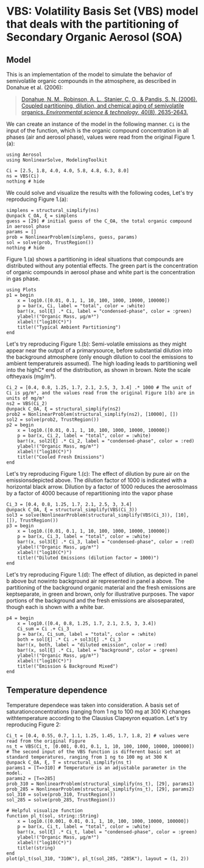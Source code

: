 # VBS: Volatility Basis Set (VBS) model that deals with the partitioning of Secondary Organic Aerosol (SOA)

## Model

This is an implementation of the model to simulate the behavior of semivolatile organic compounds in the atmosphere, as described in Donahue et al. (2006):

> [Donahue, N. M., Robinson, A. L., Stanier, C. O., & Pandis, S. N. (2006). Coupled partitioning, dilution, and chemical aging of semivolatile organics. *Environmental science & technology*, 40(8), 2635-2643.](https://pubs.acs.org/doi/10.1021/es052297c)

We can create an instance of the model in the following manner. `Ci` is the input of the function, which is the organic compound concentration in all phases (air and aerosol phase), values were read from the original Figure 1.(a):

```@example 2
using Aerosol
using NonlinearSolve, ModelingToolkit

Ci = [2.5, 1.8, 4.0, 4.0, 5.8, 4.8, 6.3, 8.0]
ns = VBS(Ci)
nothing # hide
```

We could solve and visualize the results with the following codes, Let's try reproducing Figure 1.(a):

```@example 2
simplens = structural_simplify(ns)
@unpack C_OA, ξ = simplens
guess = [29] # initial guess of the C_OA, the total organic compound in aerosol phase
params = []
prob = NonlinearProblem(simplens, guess, params)
sol = solve(prob, TrustRegion())
nothing # hide
```

Figure 1.(a) shows a partitioning in ideal situations that compounds are distributed without any potential effects. The green part is the concentration of organic compounds in aerosol phase and white part is the concentration in gas phase.

```@example 2
using Plots
p1 = begin
    x = log10.([0.01, 0.1, 1, 10, 100, 1000, 10000, 100000])
    p = bar(x, Ci, label = "total", color = :white)
    bar!(x, sol[ξ] .* Ci, label = "condensed-phase", color = :green)
    ylabel!("Organic Mass, μg/m³")
    xlabel!("log10(C*)")
    title!("Typical Ambient Partitioning")
end
```

Let's try reproducing Figure 1.(b): Semi-volatile emissions as they might appear near the output of a primarysource, before substantial dilution into the background atmosphere (only enough dilution to cool the emissions to ambient temperatureis assumed). The high loading leads to partitioning well into the highC* end of the distribution, as shown in brown. Note the scale oftheyaxis (mg/m³).

```@example 2
Ci_2 = [0.4, 0.8, 1.25, 1.7, 2.1, 2.5, 3, 3.4] .* 1000 # The unit of Ci is μg/m³, and the values read from the original Figure 1(b) are in units of mg/m³
ns2 = VBS(Ci_2)
@unpack C_OA, ξ = structural_simplify(ns2)
prob2 = NonlinearProblem(structural_simplify(ns2), [10000], [])
sol2 = solve(prob2, TrustRegion())
p2 = begin
    x = log10.([0.01, 0.1, 1, 10, 100, 1000, 10000, 100000])
    p = bar(x, Ci_2, label = "total", color = :white)
    bar!(x, sol2[ξ] .* Ci_2, label = "condensed-phase", color = :red)
    ylabel!("Organic Mass, mg/m³")
    xlabel!("log10(C*)")
    title!("Cooled Fresh Emissions")
end
```

Let's try reproducing Figure 1.(c): The effect of dilution by pure air on the emissionsdepicted above. The dilution factor of 1000 is indicated with a horizontal black arrow. Dilution by a factor of 1000 reduces the aerosolmass by a factor of 4000 because of repartitioning into the vapor phase

```@example 2
Ci_3 = [0.4, 0.8, 1.25, 1.7, 2.1, 2.5, 3, 3.4]
@unpack C_OA, ξ = structural_simplify(VBS(Ci_3))
sol3 = solve(NonlinearProblem(structural_simplify(VBS(Ci_3)), [10], []), TrustRegion())
p3 = begin
    x = log10.([0.01, 0.1, 1, 10, 100, 1000, 10000, 100000])
    p = bar(x, Ci_3, label = "total", color = :white)
    bar!(x, sol3[ξ] .* Ci_3, label = "condensed-phase", color = :red)
    ylabel!("Organic Mass, μg/m³")
    xlabel!("log10(C*)")
    title!("Diluted Emissions (dilution factor = 1000)")
end
```

Let's try reproducing Figure 1.(d): The effect of dilution, as depicted in panel b above but nowinto background air represented in panel a above. The partitioning of the background organic material and the fresh emissions are keptseparate,  in  green  and  brown,  only  for  illustrative  purposes.  The  vapor  portions  of  the  background  and  the  fresh  emissions  are  alsoseparated, though each is shown with a white bar.

```@example 2
p4 = begin
    x = log10.([0.4, 0.8, 1.25, 1.7, 2.1, 2.5, 3, 3.4])
    Ci_sum = Ci .+ Ci_3
    p = bar(x, Ci_sum, label = "total", color = :white)
    both = sol[ξ] .* Ci .+ sol3[ξ] .* Ci_3
    bar!(x, both, label = "diluted emission", color = :red)
    bar!(x, sol[ξ] .* Ci, label = "background", color = :green)
    ylabel!("Organic Mass, μg/m³")
    xlabel!("log10(C*)")
    title!("Emission & Background Mixed")
end
```

## Temperature dependence

Temperature dependece was taken into consideration. A  basis  set  of  saturationconcentrations (ranging from 1 ng to 100 mg at 300 K) changes withtemperature  according  to  the  Clausius  Clapeyron  equation. Let's try reproducing Figure 2:

```@example 2
Ci_t = [0.4, 0.55, 0.7, 1.1, 1.25, 1.45, 1.7, 1.8, 2] # values were read from the original Figure
ns_t = VBS(Ci_t, [0.001, 0.01, 0.1, 1, 10, 100, 1000, 10000, 100000]) # The second input of the VBS function is different basic set at standard temperatures, ranging from 1 ng to 100 mg at 300 K
@unpack C_OA, ξ, T = structural_simplify(ns_t)
params1 = [T=>310] # Temperature is an adjustable parameter in the model.
params2 = [T=>285]
prob_310 = NonlinearProblem(structural_simplify(ns_t), [29], params1)
prob_285 = NonlinearProblem(structural_simplify(ns_t), [29], params2)
sol_310 = solve(prob_310, TrustRegion())
sol_285 = solve(prob_285, TrustRegion())

# Helpful visualize function
function pl_t(sol, string::String)
    x = log10.([0.001, 0.01, 0.1, 1, 10, 100, 1000, 10000, 100000])
    p = bar(x, Ci_t, label = "total", color = :white)
    bar!(x, sol[ξ] .* Ci_t, label = "condensed-phase", color = :green)
    ylabel!("Organic Mass, μg/m³")
    xlabel!("log10(C*)")
    title!(string)
end
plot(pl_t(sol_310, "310K"), pl_t(sol_285, "285K"), layout = (1, 2))
```
